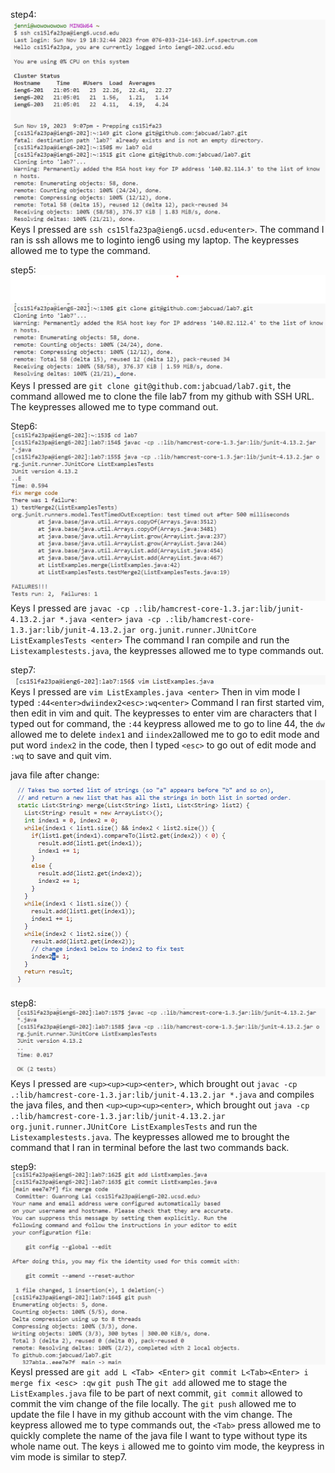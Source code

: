 step4:
![image](step4.png)
Keys I pressed are ```ssh cs15lfa23pa@ieng6.ucsd.edu<enter>```. The command I ran is ssh allows me to loginto ieng6 using my laptop. The keypresses allowed me to type the command.

step5:
![image](step5.png)
Keys I pressed are ```git clone git@github.com:jabcuad/lab7.git```, the command allowed me to clone the file lab7 from my github with SSH URL. The keypresses allowed me to type command out.

Step6:
![image](step6.png)
Keys I pressed are ```javac -cp .:lib/hamcrest-core-1.3.jar:lib/junit-4.13.2.jar *.java <enter>``` ```java -cp .:lib/hamcrest-core-1.3.jar:lib/junit-4.13.2.jar org.junit.runner.JUnitCore ListExamplesTests <enter>``` The command I ran compile and run the ```Listexamplestests.java```, the keypresses allowed me to type commands out.

step7:
![image](step7.png)
Keys I pressed are ```vim ListExamples.java <enter>``` Then in vim mode I typed ```:44<enter>dwiindex2<esc>:wq<enter>``` Command I ran first started vim, then edit in vim and quit. The keypresses to enter vim are characters that I typed out for command, the ```:44``` keypress allowed me to go to line 44, the ```dw``` allowed me to delete ```index1``` and ```iindex2```allowed me to go to edit mode and put word ```index2``` in the code, then I typed ```<esc>``` to go out of edit mode and ```:wq``` to save and quit vim.

java file after change:
![image](change.png)

step8:
![image](step8.png)
Keys I pressed are ```<up><up><up><enter>```, which brought out ```javac -cp .:lib/hamcrest-core-1.3.jar:lib/junit-4.13.2.jar *.java``` and compiles the java files, and then ```<up><up><up><enter>```, which brought out ```java -cp .:lib/hamcrest-core-1.3.jar:lib/junit-4.13.2.jar org.junit.runner.JUnitCore ListExamplesTests``` and run the ```Listexamplestests.java```. The keypresses allowed me to brought the command that I ran in terminal before the last two commands back.

step9:
![image](step9.png)
KeysI pressed are ```git add L <Tab> <Enter>``` ```git commit L<Tab><Enter> i merge fix <esc> :qw``` ```git push``` The ```git add``` allowed me to stage the ```ListExamples.java``` file to be part of next commit, ```git commit``` allowed to commit the vim change of the file locally. The ```git push``` allowed me to update the file I have in my github account with the vim change. The keypress allowed me to type commands out, the ```<Tab>``` press allowed me to quickly complete the name of the java file I want to type without type its whole name out. The keys ```i``` allowed me to gointo vim mode, the keypress in vim mode is similar to step7.
